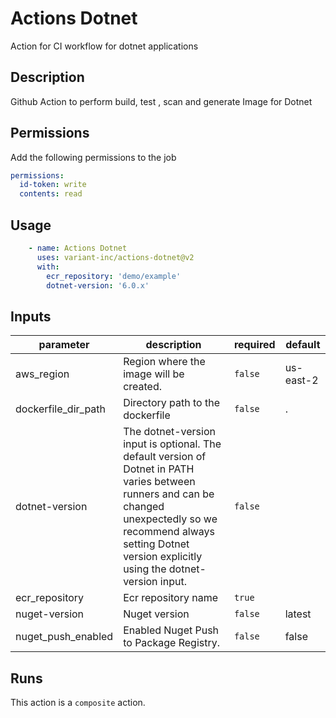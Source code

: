 # Actions Dotnet

Action for CI workflow for dotnet applications

<!-- action-docs-description -->
## Description

Github Action to perform build, test , scan and generate Image for Dotnet

## Permissions

Add the following permissions to the job

```yaml
permissions:
  id-token: write
  contents: read
```

## Usage

```yaml
    - name: Actions Dotnet
      uses: variant-inc/actions-dotnet@v2
      with:
        ecr_repository: 'demo/example'
        dotnet-version: '6.0.x'
```
<!-- action-docs-description -->

<!-- action-docs-inputs -->
## Inputs

| parameter | description | required | default |
| --- | --- | --- | --- |
| aws_region | Region where the image will be created. | `false` | us-east-2 |
| dockerfile_dir_path | Directory path to the dockerfile | `false` | . |
| dotnet-version | The dotnet-version input is optional. The default version of Dotnet in PATH varies between runners and can be changed unexpectedly so we recommend always setting Dotnet version explicitly using the dotnet-version input.  | `false` |  |
| ecr_repository | Ecr repository name | `true` |  |
| nuget-version | Nuget version | `false` | latest |
| nuget_push_enabled | Enabled Nuget Push to Package Registry. | `false` | false |
<!-- action-docs-inputs -->

<!-- action-docs-outputs -->

<!-- action-docs-outputs -->

<!-- action-docs-runs -->
## Runs

This action is a `composite` action.
<!-- action-docs-runs -->
